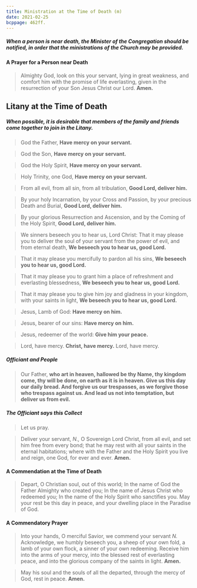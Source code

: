 ```yaml
---
title: Ministration at the Time of Death (m)
date: 2021-02-25
bcppage: 462ff.
---
```


##### When a person is near death, the Minister of the Congregation should be notified, in order that the ministrations of the Church may be provided.

#### A Prayer for a Person near Death
> Almighty God, look on this your servant, lying in great weakness, and comfort him with the promise of life everlasting, given in the resurrection of your Son Jesus Christ our Lord. **Amen.**

## Litany at the Time of Death
##### When possible, it is desirable that members of the family and friends come together to join in the Litany.

> God the Father,
> **Have mercy on your servant.**

> God the Son,
> **Have mercy on your servant.**

> God the Holy Spirit,
> **Have mercy on your servant.**

> Holy Trinity, one God,
> **Have mercy on your servant.**

> From all evil, from all sin, from all tribulation,
> **Good Lord, deliver him.**

> By your holy Incarnation, by your Cross and Passion, by your precious Death and Burial,
> **Good Lord, deliver him.**

> By your glorious Resurrection and Ascension, and by the Coming of the Holy Spirit,
> **Good Lord, deliver him.**

> We sinners beseech you to hear us, Lord Christ: That it may please you to deliver the soul of your servant from the power of evil, and from eternal death,
> **We beseech you to hear us, good Lord.**

> That it may please you mercifully to pardon all his sins,
> **We beseech you to hear us, good Lord.**

> That it may please you to grant him a place of refreshment and everlasting blessedness,
> **We beseech you to hear us, good Lord.**

> That it may please you to give him joy and gladness in your kingdom, with your saints in light,
> **We beseech you to hear us, good Lord.**

> Jesus, Lamb of God:
> **Have mercy on him.**

> Jesus, bearer of our sins:
> **Have mercy on him.**

> Jesus, redeemer of the world:
> **Give him your peace.**


> Lord, have mercy.
> **Christ, have mercy.**
> Lord, have mercy.

##### Officiant and People
> Our Father, **who art in heaven,
hallowed be thy Name,
thy kingdom come,
thy will be done,
on earth as it is in heaven.
Give us this day our daily bread.
And forgive us our trespasses,
as we forgive those
who trespass against us.
And lead us not into temptation,
but deliver us from evil.**

##### The Officiant says this Collect
> Let us pray.

> Deliver your servant, _N.,_ O Sovereign Lord Christ, from all evil, and set him free from every bond; that he may rest with all your saints in the eternal habitations; where with the Father and the Holy Spirit you live and reign, one God, for ever and ever. **Amen.**

#### A Commendation at the Time of Death
> Depart, O Christian soul, out of this world;
In the name of God the Father Almighty who created you;
In the name of Jesus Christ who redeemed you;
In the name of the Holy Spirit who sanctifies you.
May your rest be this day in peace,
and your dwelling place in the Paradise of God.

#### A Commendatory Prayer
> Into your hands, O merciful Savior, we commend your servant _N._ Acknowledge, we humbly beseech you, a sheep of your own fold, a lamb of your own flock, a sinner of your own redeeming. Receive him into the arms of your mercy, into the blessed rest of everlasting peace, and into the glorious company of the saints in light. **Amen.**

> May his soul and the souls of all the departed, through the mercy of God, rest in peace. **Amen.**
